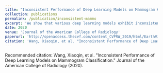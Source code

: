 ```yaml
---
title: "Inconsistent Performance of Deep Learning Models on Mammogram Classification"
collection: publications
permalink: /publication/inconsistent-mammo
excerpt: 'We show that various deep learning models exhibit inconsistent performance between data sources.'
date: 2020
venue: 'Journal of the American College of Radiology'
paperurl: 'http://openaccess.thecvf.com/content_CVPRW_2019/html/EarthVision/Rafique_Weakly_Supervised_Fusion_of_Multiple_Overhead_Images_CVPRW_2019_paper.html'
citation: 'Wang, Xiaoqin, et al. "Inconsistent Performance of Deep Learning Models on Mammogram Classification." Journal of the American College of Radiology (2020).'
---
```


Recommended citation: Wang, Xiaoqin, et al. "Inconsistent Performance of Deep Learning Models on Mammogram Classification." Journal of the American College of Radiology (2020).
